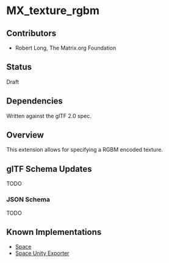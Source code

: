 # MX_texture_rgbm

## Contributors

- Robert Long, The Matrix.org Foundation

## Status

Draft

## Dependencies

Written against the glTF 2.0 spec.

## Overview

This extension allows for specifying a RGBM encoded texture.

## glTF Schema Updates

TODO

### JSON Schema

TODO

## Known Implementations

- [Space](https://space.atl5d.com)
- [Space Unity Exporter](https://github.com/matrix-org/thirdroom-unity-exporter)
